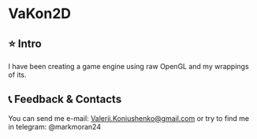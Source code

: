 # VaKon2D

## ⭐ Intro
I have been creating a game engine using raw OpenGL and my wrappings of its.

## 📞 Feedback & Contacts
You can send me e-mail: Valerii.Koniushenko@gmail.com or try to find me in telegram: @markmoran24
